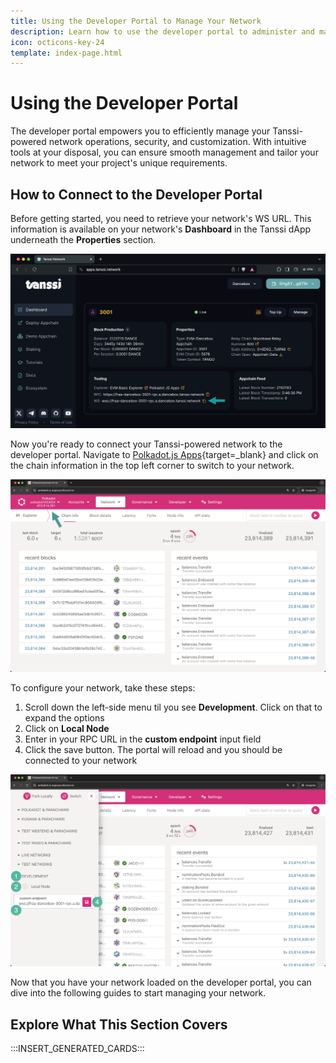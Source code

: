 ```yaml
---
title: Using the Developer Portal to Manage Your Network
description: Learn how to use the developer portal to administer and manage your network, including upgrading your chain's runtime, rotating the Sudo keys, and more.
icon: octicons-key-24
template: index-page.html
---
```


# Using the Developer Portal

The developer portal empowers you to efficiently manage your Tanssi-powered network operations, security, and customization. With intuitive tools at your disposal, you can ensure smooth management and tailor your network to meet your project's unique requirements.

## How to Connect to the Developer Portal

Before getting started, you need to retrieve your network's WS URL. This information is available on your network's **Dashboard** in the Tanssi dApp underneath the **Properties** section.

![Retrieve your WS URL from the Tanssi dashboard](/images/builders/manage/developer-portal/index-1.webp)

Now you're ready to connect your Tanssi-powered network to the developer portal. Navigate to [Polkadot.js Apps](https://polkadot.js.org/apps/){target=\_blank} and click on the chain information in the top left corner to switch to your network.

![Retrieve your WS URL from the Tanssi dashboard](/images/builders/manage/developer-portal/index-2.webp)

To configure your network, take these steps:

1. Scroll down the left-side menu til you see **Development**. Click on that to expand the options
2. Click on **Local Node**
3. Enter in your RPC URL in the **custom endpoint** input field
4. Click the save button. The portal will reload and you should be connected to your network

![](/images/builders/manage/developer-portal/index-3.webp)

Now that you have your network loaded on the developer portal, you can dive into the following guides to start managing your network.

## Explore What This Section Covers

:::INSERT_GENERATED_CARDS:::
